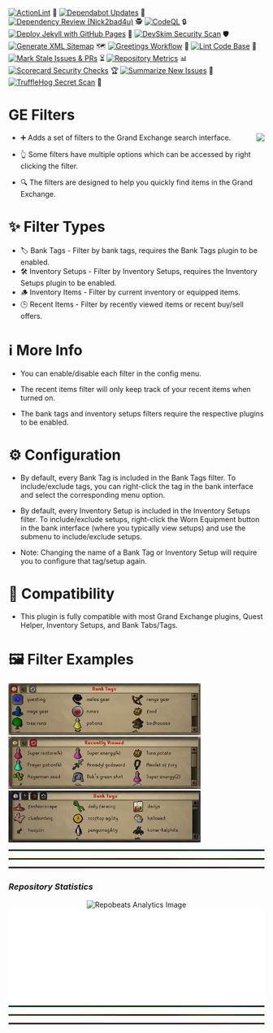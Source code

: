 [![ActionLint](https://github.com/Nick2bad4u/GE-Filters/actions/workflows/ActionLint.yml/badge.svg)](https://github.com/Nick2bad4u/GE-Filters/actions/workflows/ActionLint.yml) 🧹
[![Dependabot Updates](https://github.com/Nick2bad4u/GE-Filters/actions/workflows/dependabot/dependabot-updates/badge.svg)](https://github.com/Nick2bad4u/GE-Filters/actions/workflows/dependabot/dependabot-updates) 🤖
[![Dependency Review (Nick2bad4u)](https://github.com/Nick2bad4u/GE-Filters/actions/workflows/dependency-review.yml/badge.svg)](https://github.com/Nick2bad4u/GE-Filters/actions/workflows/dependency-review.yml) 🕵️
[![CodeQL](https://github.com/Nick2bad4u/GE-Filters/actions/workflows/github-code-scanning/codeql/badge.svg)](https://github.com/Nick2bad4u/GE-Filters/actions/workflows/github-code-scanning/codeql) 🔒
[![Deploy Jekyll with GitHub Pages](https://github.com/Nick2bad4u/GE-Filters/actions/workflows/jekyll-gh-pages.yml/badge.svg)](https://github.com/Nick2bad4u/GE-Filters/actions/workflows/jekyll-gh-pages.yml) 🚀
[![DevSkim Security Scan](https://github.com/Nick2bad4u/GE-Filters/actions/workflows/devskim.yml/badge.svg)](https://github.com/Nick2bad4u/GE-Filters/actions/workflows/devskim.yml) 🛡️
[![Generate XML Sitemap](https://github.com/Nick2bad4u/GE-Filters/actions/workflows/sitemap.yml/badge.svg)](https://github.com/Nick2bad4u/GE-Filters/actions/workflows/sitemap.yml) 🗺️
[![Greetings Workflow](https://github.com/Nick2bad4u/GE-Filters/actions/workflows/greetings.yml/badge.svg)](https://github.com/Nick2bad4u/GE-Filters/actions/workflows/greetings.yml) 👋
[![Lint Code Base](https://github.com/Nick2bad4u/GE-Filters/actions/workflows/superlinter.yml/badge.svg)](https://github.com/Nick2bad4u/GE-Filters/actions/workflows/superlinter.yml) 📝
[![Mark Stale Issues & PRs](https://github.com/Nick2bad4u/GE-Filters/actions/workflows/stale.yml/badge.svg)](https://github.com/Nick2bad4u/GE-Filters/actions/workflows/stale.yml) ⏳
[![Repository Metrics](https://github.com/Nick2bad4u/GE-Filters/actions/workflows/repo-stats.yml/badge.svg)](https://github.com/Nick2bad4u/GE-Filters/actions/workflows/repo-stats.yml) 📊
[![Scorecard Security Checks](https://github.com/Nick2bad4u/GE-Filters/actions/workflows/scorecards.yml/badge.svg)](https://github.com/Nick2bad4u/GE-Filters/actions/workflows/scorecards.yml) 🏆
[![Summarize New Issues](https://github.com/Nick2bad4u/GE-Filters/actions/workflows/summary.yml/badge.svg)](https://github.com/Nick2bad4u/GE-Filters/actions/workflows/summary.yml) 📝
[![TruffleHog Secret Scan](https://github.com/Nick2bad4u/GE-Filters/actions/workflows/trufflehog.yml/badge.svg)](https://github.com/Nick2bad4u/GE-Filters/actions/workflows/trufflehog.yml) 🔑

# GE Filters

<p>
<img src="https://github.com/user-attachments/assets/3fbed947-cbdc-48ad-9353-aca16a44bea8" align="right">
</p>

- ➕ Adds a set of filters to the Grand Exchange search interface.

- 👆 Some filters have multiple options which can be accessed by right clicking the filter.

- 🔍 The filters are designed to help you quickly find items in the Grand Exchange.

# **✨ Filter Types**

- 🏷️ Bank Tags - Filter by bank tags, requires the Bank Tags plugin to be enabled.
- 🛠️ Inventory Setups - Filter by Inventory Setups, requires the Inventory Setups plugin to be enabled.
- 🪵 Inventory Items - Filter by current inventory or equipped items.
- 🕒 Recent Items - Filter by recently viewed items or recent buy/sell offers.

# **ℹ️ More Info**

- You can enable/disable each filter in the config menu.

- The recent items filter will only keep track of your recent items when turned on.

- The bank tags and inventory setups filters require the respective plugins to be enabled.

# **⚙️ Configuration**

- By default, every Bank Tag is included in the Bank Tags filter. To include/exclude tags, you can right-click the tag in the bank interface and select the corresponding menu option.

- By default, every Inventory Setup is included in the Inventory Setups filter. To include/exclude setups, right-click the Worn Equipment button in the bank interface (where you typically view setups) and use the submenu to include/exclude setups.

- Note: Changing the name of a Bank Tag or Inventory Setup will require you to configure that tag/setup again.

# **🔄 Compatibility**

- This plugin is fully compatible with most Grand Exchange plugins, Quest Helper, Inventory Setups, and Bank Tabs/Tags.

# **🖼️ Filter Examples**

<div align="left">
    <img
      src="https://github.com/Nick2bad4u/GE-Filters/raw/refs/heads/master/assets/bank-tabs-example.png?raw=true"
      alt="Bank Tabs Example"
      width="75%"
    />
</div>

<div align="left">
    <img
      src="https://github.com/Nick2bad4u/GE-Filters/raw/refs/heads/master/assets/recent-example.png?raw=true"
      alt="Recent Tabs Example"
      width="75%"
    />
</div>

<div align="left">
    <img
      src="https://github.com/Nick2bad4u/GE-Filters/raw/refs/heads/master/assets/all-tabs-example.gif?raw=true"
      alt="All Tabs Shown Gif"
      width="75%"
    />
</div>

<div align="center">
    <img
      src="https://github.com/Nick2bad4u/Nick2bad4u/blob/main/assets/GitHubProfileLines%20(9).gif?raw=true"
      alt="Repository Banner Line Animation"
      width="100%"
    />
    <img
      src="https://github.com/Nick2bad4u/Nick2bad4u/blob/main/assets/GitHubProfileLines%20(8).gif?raw=true"
      alt="Repository Banner Line Animation"
      width="100%"
    />
    <img
      src="https://github.com/Nick2bad4u/Nick2bad4u/blob/main/assets/GitHubProfileLines%20(7).gif?raw=true"
      alt="Repository Banner Line Animation"
      width="100%"
    />
</div>

### _Repository Statistics_

<!-- The Repobeats Analytics Image provides insights into repository activity and contributions over time. -->
<div align="center">
    <img
      src="https://repobeats.axiom.co/api/embed/a223c9e18d5134bc1b9357357bf3963768f4a03b.svg"
      alt="Repobeats Analytics Image"
      width="100%"
    />
</div>

<!-- The Github Metrics image provides a detailed overview of repository statistics, including contributions, activity, and other key metrics. -->
<div align="center">
    <img
      src="https://github.com/Nick2bad4u/GE-Filters/raw/refs/heads/master/metrics.repository.svg"
      alt="Github Metrics"
      width="100%"
    />
</div>

<div align="center">
    <img
      src="https://github.com/Nick2bad4u/Nick2bad4u/blob/main/assets/GitHubProfileLines%20(9).gif?raw=true"
      alt="Repository Banner Line Animation"
      width="100%"
    />
    <img
      src="https://github.com/Nick2bad4u/Nick2bad4u/blob/main/assets/GitHubProfileLines%20(8).gif?raw=true"
      alt="Repository Banner Line Animation"
      width="100%"
    />
    <img
      src="https://github.com/Nick2bad4u/Nick2bad4u/blob/main/assets/GitHubProfileLines%20(7).gif?raw=true"
      alt="Repository Banner Line Animation"
      width="100%"
    />
</div>
